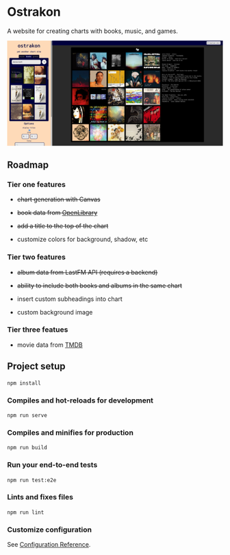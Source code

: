 # Ostrakon

A website for creating charts with books, music, and games.

![screenshot of the app](/screenshot.jpg)

## Roadmap

### Tier one features

- ~~chart generation with Canvas~~

- ~~book data from [OpenLibrary](https://openlibrary.org/developers/api)~~

- ~~add a title to the top of the chart~~

- customize colors for background, shadow, etc

### Tier two features

- ~~album data from LastFM API (requires a backend)~~

- ~~ability to include both books and albums in the same chart~~

- insert custom subheadings into chart

- custom background image

### Tier three featues

- movie data from [TMDB](https://www.themoviedb.org/documentation/api)

## Project setup
```
npm install
```

### Compiles and hot-reloads for development
```
npm run serve
```

### Compiles and minifies for production
```
npm run build
```

### Run your end-to-end tests
```
npm run test:e2e
```

### Lints and fixes files
```
npm run lint
```

### Customize configuration
See [Configuration Reference](https://cli.vuejs.org/config/).
